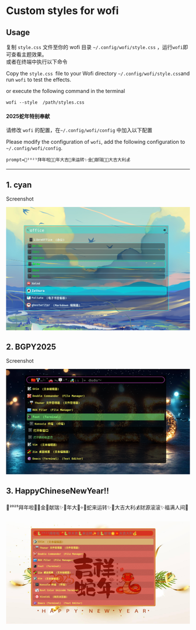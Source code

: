 # Custom styles for wofi 

## Usage

复制 ``style.css`` 文件至你的 wofi 目录 ``~/.config/wofi/style.css`` ，运行``wofi``即可查看主题效果。  
或者在终端中执行以下命令

Copy the ``style.css ``file to your Wofi directory ``~/.config/wofi/style.css``and run ``wofi`` to test the effects.  

or execute the following command in the terminal

```shell
wofi --style  /path/styles.css
```

#### 2025蛇年特别奉献  

请修改 ``wofi`` 的配置，在``~/.config/wofi/config`` 中加入以下配置

Please modify the configuration of ``wofi``, add the following configuration to ``~/.config/wofi/config``.

```
prompt=🐍²⁰²⁵拜年啦🧨🐍年大吉🐍来运转✨金🐍献瑞🌟🧧大吉大利💰
```

--------------------

## 1. cyan  

Screenshot 

![wofi with cyan style](./cyan/cyan.png)

## 2. BGPY2025

Screenshot

![](./BGPY2025/BGPY2025.png)

## 3. HappyChineseNewYear!!

🐍²⁰²⁵拜年啦🧨🌟金🐍献瑞✨🐍年大吉͎༓🧣蛇来运转✨🧧大吉大利💰财源滚滚✨福满人间🌟

![](./HappyChineseNewYear/screenshot.png)

